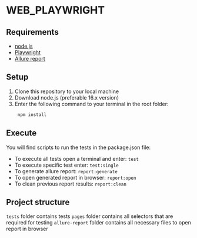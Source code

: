 # WEB_PLAYWRIGHT


## Requirements

 - [node.js](https://nodejs.org/)
 - [Playwright](https://playwright.dev/)
 - [Allure report](https://docs.qameta.io/allure-report/)


## Setup

1. Clone this repository to your local machine
2. Download node.js (preferable 16.x version)
3. Enter the following command to your terminal in the root folder:
      ```bash
       npm install
      ```

## Execute

You will find scripts to run the tests in the package.json file:

- To execute all tests open a terminal and enter:
    `test`
- To execute specific test enter:
    `test:single`
- To generate allure report:
    `report:generate`
- To open generated report in browser:
    `report:open`
- To clean previous report results:
    `report:clean`


## Project structure

`tests` folder contains tests
`pages` folder contains all selectors that are required for testing
`allure-report` folder contains all necessary files to open report in browser
